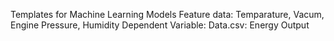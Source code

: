 Templates for Machine Learning Models
Feature data: Temparature, Vacum, Engine Pressure, Humidity
Dependent Variable: Data.csv: Energy Output

